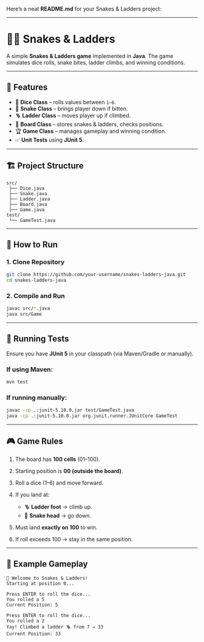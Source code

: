 Here’s a neat **README.md** for your Snakes & Ladders project:

---

# 🐍🎲 Snakes & Ladders

A simple **Snakes & Ladders game** implemented in **Java**.
The game simulates dice rolls, snake bites, ladder climbs, and winning conditions.

---

## 📌 Features

* 🎲 **Dice Class** – rolls values between `1–6`.
* 🐍 **Snake Class** – brings player down if bitten.
* 🪜 **Ladder Class** – moves player up if climbed.
* 🎯 **Board Class** – stores snakes & ladders, checks positions.
* 🏆 **Game Class** – manages gameplay and winning condition.
* ✅ **Unit Tests** using **JUnit 5**.

---

## 🏗️ Project Structure

```
src/
 ├── Dice.java
 ├── Snake.java
 ├── Ladder.java
 ├── Board.java
 ├── Game.java
test/
 └── GameTest.java
```

---

## 🚀 How to Run

### 1. Clone Repository

```bash
git clone https://github.com/your-username/snakes-ladders-java.git
cd snakes-ladders-java
```

### 2. Compile and Run

```bash
javac src/*.java
java src/Game
```

---

## 🧪 Running Tests

Ensure you have **JUnit 5** in your classpath (via Maven/Gradle or manually).

### If using Maven:

```bash
mvn test
```

### If running manually:

```bash
javac -cp .:junit-5.10.0.jar test/GameTest.java
java -cp .:junit-5.10.0.jar org.junit.runner.JUnitCore GameTest
```

---

## 🎮 Game Rules

1. The board has **100 cells** (01–100).
2. Starting position is **00 (outside the board)**.
3. Roll a dice (1–6) and move forward.
4. If you land at:

   * 🪜 **Ladder foot** → climb up.
   * 🐍 **Snake head** → go down.
5. Must land **exactly on 100** to win.
6. If roll exceeds 100 → stay in the same position.

---

## 📌 Example Gameplay

```
🎲 Welcome to Snakes & Ladders!
Starting at position 0...

Press ENTER to roll the dice...
You rolled a 5
Current Position: 5

Press ENTER to roll the dice...
You rolled a 2
Yay! Climbed a ladder 🪜 from 7 → 33
Current Position: 33
```


